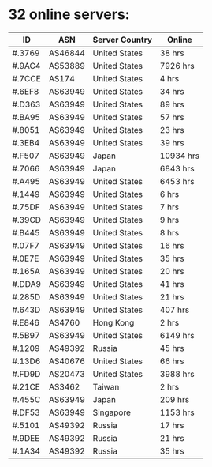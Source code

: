 # 32 online servers:

| ID | ASN | Server Country | Online |
| ------ | ------ | ------ | ------ |
| #.3769 | AS46844 | United States | 38 hrs |
| #.9AC4 | AS53889 | United States | 7926 hrs |
| #.7CCE | AS174 | United States | 4 hrs |
| #.6EF8 | AS63949 | United States | 34 hrs |
| #.D363 | AS63949 | United States | 89 hrs |
| #.BA95 | AS63949 | United States | 57 hrs |
| #.8051 | AS63949 | United States | 23 hrs |
| #.3EB4 | AS63949 | United States | 39 hrs |
| #.F507 | AS63949 | Japan | 10934 hrs |
| #.7066 | AS63949 | Japan | 6843 hrs |
| #.A495 | AS63949 | United States | 6453 hrs |
| #.1449 | AS63949 | United States | 6 hrs |
| #.75DF | AS63949 | United States | 7 hrs |
| #.39CD | AS63949 | United States | 9 hrs |
| #.B445 | AS63949 | United States | 8 hrs |
| #.07F7 | AS63949 | United States | 16 hrs |
| #.0E7E | AS63949 | United States | 35 hrs |
| #.165A | AS63949 | United States | 20 hrs |
| #.DDA9 | AS63949 | United States | 41 hrs |
| #.285D | AS63949 | United States | 21 hrs |
| #.643D | AS63949 | United States | 407 hrs |
| #.E846 | AS4760 | Hong Kong | 2 hrs |
| #.5B97 | AS63949 | United States | 6149 hrs |
| #.1209 | AS49392 | Russia | 45 hrs |
| #.13D6 | AS40676 | United States | 66 hrs |
| #.FD9D | AS20473 | United States | 3988 hrs |
| #.21CE | AS3462 | Taiwan | 2 hrs |
| #.455C | AS63949 | Japan | 209 hrs |
| #.DF53 | AS63949 | Singapore | 1153 hrs |
| #.5101 | AS49392 | Russia | 17 hrs |
| #.9DEE | AS49392 | Russia | 21 hrs |
| #.1A34 | AS49392 | Russia | 35 hrs |


